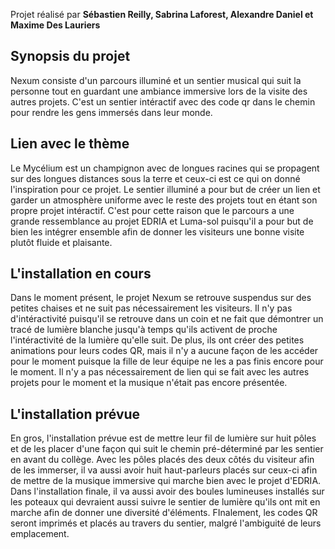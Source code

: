 Projet réalisé par **Sébastien Reilly, Sabrina Laforest, Alexandre Daniel et Maxime Des Lauriers**

<h2>Synopsis du projet</h2> 
Nexum consiste d'un parcours illuminé et un sentier musical qui suit la personne tout en guardant une ambiance immersive lors de la visite des autres projets. C'est un sentier intéractif avec des code qr dans le chemin pour rendre les gens immersés dans leur monde. 

<h2>Lien avec le thème</h2> 
Le Mycélium est un champignon avec de longues racines qui se propagent sur des longues distances sous la terre et ceux-ci est ce qui on donné l'inspiration pour ce projet. Le sentier illuminé a pour but de créer un lien et garder un atmosphère uniforme avec le reste des projets tout en étant son propre projet intéractif. C'est pour cette raison que le parcours a une grande ressemblance au projet EDRIA et Luma-sol puisqu'il a pour but de bien les intégrer ensemble afin de donner les visiteurs une bonne visite plutôt fluide et plaisante. 

<h2>L'installation en cours</h2> 
Dans le moment présent, le projet Nexum se retrouve suspendus sur des petites chaises et ne suit pas nécessairement les visiteurs. Il n'y pas d'intéractivité puisqu'il se retrouve dans un coin et ne fait que démontrer un tracé de lumière blanche jusqu'à temps qu'ils activent de proche l'intéractivité de la lumière qu'elle suit. De plus, ils ont créer des petites animations pour leurs codes QR, mais il n'y a aucune façon de les accéder pour le moment puisque la fille de leur équipe ne les a pas finis encore pour le moment. Il n'y a pas nécessairement de lien qui se fait avec les autres projets pour le moment et la musique n'était pas encore présentée. 

<h2>L'installation prévue</h2> 
En gros, l'installation prévue est de mettre leur fil de lumière sur huit pôles et de les placer d'une façon qui suit le chemin pré-déterminé par les sentier en avant du collège. Avec les pôles placés des deux côtés du visiteur afin de les immerser, il va aussi avoir huit haut-parleurs placés sur ceux-ci afin de mettre de la musique immersive qui marche bien avec le projet d'EDRIA. Dans l'installation finale, il va aussi avoir des boules lumineuses installés sur les poteaux qui devraient aussi suivre le sentier de lumière qu'ils ont mit en marche afin de donner une diversité d'éléments. FInalement, les codes QR seront imprimés et placés au travers du sentier, malgré l'ambiguité de leurs emplacement.  
